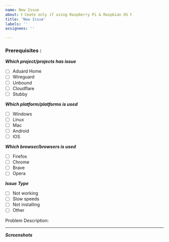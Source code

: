 ```yaml
---
name: New Issue
about: ❗ Ceate only if using Raspberry Pi & Raspbian OS ❗
title: 'New Issue'
labels: ''
assignees: ''

---
```


<!-- Before making issue please meet Prerequisites (Required) -->

### Prerequisites : <!-- to select : "[X]" -->

**_Which project/projects has issue_**

- [ ] Aduard Home
- [ ] Wireguard
- [ ] Unbound
- [ ] Cloudflare
- [ ] Stubby 

**_Which platform/platforms is used_**

- [ ] Windows
- [ ] Linux
- [ ] Mac
- [ ] Android
- [ ] IOS

**_Which browser/browsers is used_**

- [ ] Firefox
- [ ] Chrome
- [ ] Brave
- [ ] Opera

**_Issue Type_**

- [ ] Not working
- [ ] Slow speeds
- [ ] Not installing
- [ ] Other <!-- explain in problem description -->

Problem Description:

<!-- Explain here -->

---

**_Screenshots_** <!-- (Optional) -->

